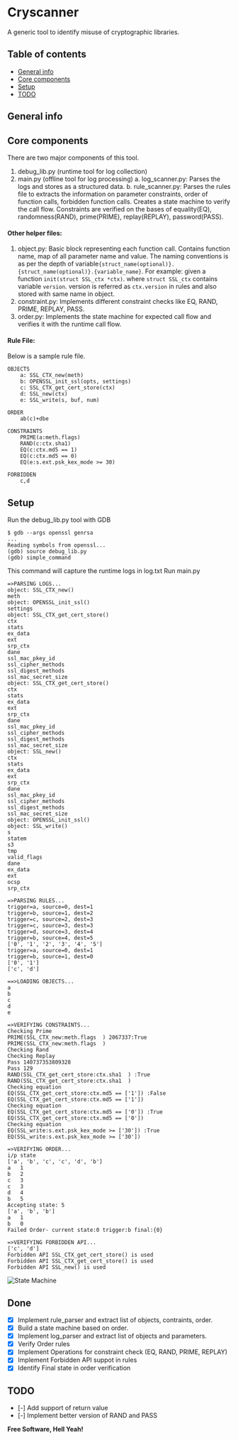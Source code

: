 # Cryscanner
A generic tool to identify misuse of cryptographic libraries.

## Table of contents
* [General info](#general-info)
* [Core components](#core-components)
* [Setup](#setup)
* [TODO](#todo)

## General info

## Core components
There are two major components of this tool.
1. debug\_lib.py (runtime tool for log collection)
2. main.py (offline tool for log processing)
a. log\_scanner.py: Parses the logs and stores as a structured data.
b. rule\_scanner.py: Parses the rules file to extracts the information on parameter constraints, order of function calls, forbidden function calls. Creates a state machine to verify the call flow. Constraints are verified on the bases of equality(EQ), randomness(RAND), prime(PRIME), replay(REPLAY), password(PASS).

#### Other helper files:
1. object.py: Basic block representing each function call. Contains function name, map of all parameter name and value. The naming conventions is as per the depth of variable```{struct_name(optional)}.{struct_name(optional)}.{variable_name}```. For example: given a function ```init(struct SSL_ctx *ctx)```. where ```struct SSL_ctx``` contains variable ```version```. version is referred as ```ctx.version``` in rules and also stored with same name in object.
2. constraint.py: Implements different constraint checks like EQ, RAND, PRIME, REPLAY, PASS.
3. order.py: Implements the state machine for expected call flow and verifies it with the runtime call flow.

#### Rule File:
Below is a sample rule file.
```
OBJECTS
	a: SSL_CTX_new(meth)
	b: OPENSSL_init_ssl(opts, settings)
	c: SSL_CTX_get_cert_store(ctx)
	d: SSL_new(ctx)
	e: SSL_write(s, buf, num)

ORDER
	ab(c)+dbe

CONSTRAINTS
	PRIME(a:meth.flags)
	RAND(c:ctx.sha1)
	EQ(c:ctx.md5 == 1)
	EQ(c:ctx.md5 == 0)
	EQ(e:s.ext.psk_kex_mode >= 30)

FORBIDDEN
	c,d
```

## Setup
Run the debug_lib.py tool with GDB
```
$ gdb --args openssl genrsa
...
Reading symbols from openssl...
(gdb) source debug_lib.py 
(gdb) simple_command
```
This command will capture the runtime logs in log.txt
Run main.py
```
=>PARSING LOGS...
object: SSL_CTX_new()
meth
object: OPENSSL_init_ssl()
settings
object: SSL_CTX_get_cert_store()
ctx
stats
ex_data
ext
srp_ctx
dane
ssl_mac_pkey_id
ssl_cipher_methods
ssl_digest_methods
ssl_mac_secret_size
object: SSL_CTX_get_cert_store()
ctx
stats
ex_data
ext
srp_ctx
dane
ssl_mac_pkey_id
ssl_cipher_methods
ssl_digest_methods
ssl_mac_secret_size
object: SSL_new()
ctx
stats
ex_data
ext
srp_ctx
dane
ssl_mac_pkey_id
ssl_cipher_methods
ssl_digest_methods
ssl_mac_secret_size
object: OPENSSL_init_ssl()
object: SSL_write()
s
statem
s3
tmp
valid_flags
dane
ex_data
ext
ocsp
srp_ctx

=>PARSING RULES...
trigger=a, source=0, dest=1
trigger=b, source=1, dest=2
trigger=c, source=2, dest=3
trigger=c, source=3, dest=3
trigger=d, source=3, dest=4
trigger=b, source=4, dest=5
['0', '1', '2', '3', '4', '5']
trigger=a, source=0, dest=1
trigger=b, source=1, dest=0
['0', '1']
['c', 'd']

==>LOADING OBJECTS...
a
b
c
d
e

=>VERIFYING CONSTRAINTS...
Checking Prime
PRIME(SSL_CTX_new:meth.flags  ) 2067337:True
PRIME(SSL_CTX_new:meth.flags  )
Checking Rand
Checking Replay
Pass 140737353809328
Pass 129
RAND(SSL_CTX_get_cert_store:ctx.sha1  ) :True
RAND(SSL_CTX_get_cert_store:ctx.sha1  )
Checking equation
EQ(SSL_CTX_get_cert_store:ctx.md5 == ['1']) :False
EQ(SSL_CTX_get_cert_store:ctx.md5 == ['1'])
Checking equation
EQ(SSL_CTX_get_cert_store:ctx.md5 == ['0']) :True
EQ(SSL_CTX_get_cert_store:ctx.md5 == ['0'])
Checking equation
EQ(SSL_write:s.ext.psk_kex_mode >= ['30']) :True
EQ(SSL_write:s.ext.psk_kex_mode >= ['30'])

=>VERIFYING ORDER...
i/p state
['a', 'b', 'c', 'c', 'd', 'b']
a   1
b   2
c   3
c   3
d   4
b   5
Accepting state: 5
['a', 'b', 'b']
a   1
b   0
Failed Order- current state:0 trigger:b final:{0}

=>VERIFYING FORBIDDEN API...
['c', 'd']
Forbidden API SSL_CTX_get_cert_store() is used
Forbidden API SSL_CTX_get_cert_store() is used
Forbidden API SSL_new() is used

```
![State Machine](https://github.com/amitsirius/cryscanner/blob/main/my_state_diagram.png?raw=true)

## Done
- [x] Implement rule\_parser and extract list of objects, contraints, order.
- [x] Build a state machine based on order.
- [x] Implement log\_parser and extract list of objects and parameters.
- [x] Verify Order rules
- [x] Implement Operations for constraint check (EQ, RAND, PRIME, REPLAY)
- [x] Implement Forbidden API suppot in rules
- [x] Identify Final state in order verification
## TODO
- [-] Add support of return value
- [-] Implement better version of RAND and PASS

**Free Software, Hell Yeah!**

